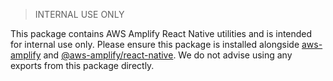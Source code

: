 > INTERNAL USE ONLY

This package contains AWS Amplify React Native utilities and is intended for internal use only. Please ensure this package is installed alongside [aws-amplify](https://www.npmjs.com/package/aws-amplify) and [@aws-amplify/react-native](https://www.npmjs.com/package/@aws-amplify/react-native). We do not advise using any exports from this package directly.
